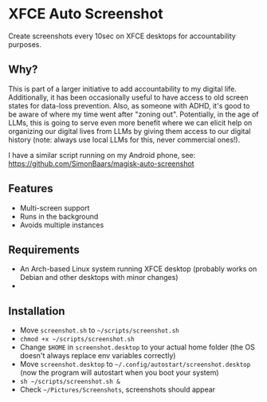 # XFCE Auto Screenshot
Create screenshots every 10sec on XFCE desktops for accountability purposes.

## Why?
This is part of a larger initiative to add accountability to my digital life. Additionally, it has been occasionally useful to have access to old screen states for data-loss prevention. Also, as someone with ADHD, it's good to be aware of where my time went after "zoning out". Potentially, in the age of LLMs, this is going to serve even more benefit where we can elicit help on organizing our digital lives from LLMs by giving them access to our digital history (note: always use local LLMs for this, never commercial ones!).

I have a similar script running on my Android phone, see: https://github.com/SimonBaars/magisk-auto-screenshot

## Features
- Multi-screen support
- Runs in the background
- Avoids multiple instances

## Requirements
- An Arch-based Linux system running XFCE desktop (probably works on Debian and other desktops with minor changes)
- 
## Installation
- Move `screenshot.sh` to `~/scripts/screenshot.sh`
- `chmod +x ~/scripts/screenshot.sh`
- Change `$HOME` in `screenshot.desktop` to your actual home folder (the OS doesn't always replace env variables correctly)
- Move `screenshot.desktop` to `~/.config/autostart/screenshot.desktop` (now the program will autostart when you boot your system)
- `sh ~/scripts/screenshot.sh &`
- Check `~/Pictures/Screenshots`, screenshots should appear
